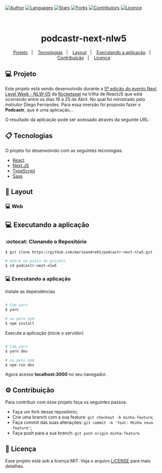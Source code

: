 [![Author](https://img.shields.io/badge/author-marioandre01-61dafb?style=flat-square)](https://github.com/marioandre01)
[![Languages](https://img.shields.io/github/languages/count/marioandre01/podcastr-next-nlw5?color=%2361dafb&style=flat-square)](#)
[![Stars](https://img.shields.io/github/stars/marioandre01/podcastr-next-nlw5?color=61dafb&style=flat-square)](https://github.com/marioandre01/podcastr-next-nlw5/stargazers)
[![Forks](https://img.shields.io/github/forks/marioandre01/podcastr-next-nlw5?color=%2361dafb&style=flat-square)](https://github.com/marioandre01/podcastr-next-nlw5/network/members)
[![Contributors](https://img.shields.io/github/contributors/marioandre01/podcastr-next-nlw5?color=61dafb&style=flat-square)](https://github.com/marioandre01/podcastr-next-nlw5/graphs/contributors)
[![Licence](https://img.shields.io/github/license/marioandre01/podcastr-next-nlw5?color=%2361dafb&style=flat-square)](https://github.com/marioandre01/podcastr-next-nlw5/blob/master/LICENCE.md)


<h1 align="center">
  <!-- <img alt="moveit" title="moveit" src="public/logo-moveit.png" /> -->
  <br>
  podcastr-next-nlw5
</h1>

<p align="center"> 
  <a href="#-projeto">Projeto</a>&nbsp;&nbsp;&nbsp;|&nbsp;&nbsp;&nbsp;
  <a href="#-tecnologias">Tecnologias</a>&nbsp;&nbsp;&nbsp;|&nbsp;&nbsp;&nbsp;
  <a href="#-layout">Layout</a>&nbsp;&nbsp;&nbsp;|&nbsp;&nbsp;&nbsp;
  <a href="#-executando-a-aplicação">Executando a aplicação</a>&nbsp;&nbsp;&nbsp;|&nbsp;&nbsp;&nbsp;
  <a href="#gear-contribuição">Contribuição</a>&nbsp;&nbsp;&nbsp;|&nbsp;&nbsp;&nbsp;
  <a href="#memo-licença">Licença</a>
</p>

## 💻 Projeto

Este projeto está sendo desenvolvido durante a [5º edição do evento Next Level Week - NLW-05](https://nextlevelweek.com/) da [Rocketseat](https://rocketseat.com.br/) na trilha de ReactJS que está ocorrendo entre os dias 19 a 25 de Abril. No qual foi ministrado pelo instrutor Diego Fernandes. Para essa imersão foi proposto fazer o **Podcastr**, que é uma aplicação...

O resultado da aplicação pode ser acessado através da seguinte URL: 
<!-- [https://nlw-04-moveit-next-js.vercel.app/](https://nlw-04-moveit-next-js.vercel.app/) -->


## 📋 Tecnologias

O projeto foi desenvolvido com as seguintes tecnologias:

- [React](https://reactjs.org/)
- [Next.JS](https://nextjs.org/)
- [TypeScript](https://www.typescriptlang.org/)
- [Sass](https://sass-lang.com/)

## 🎨 Layout

### 💻 Web 

<!-- <p align="center"> -->
  <!-- <img alt="Move.it web" title="Move.it web" src="public/moveit_tela01.png" width="800px"> -->
  <!-- <img alt="Move.it web" title="Move.it web" src="public/moveit_tela02.png" width="800px"> -->
<!-- </p> -->

<!-- ### 📱 Mobile  -->
<!-- <p align="center">
  <img alt="Move.it mobile" title="Move.it mobile" src="img/onePiece_quiz_tela_mobile.png" width="250px">
</p> -->

## 💻 Executando a aplicação

### :octocat: Clonando o Repositório

```bash
$ git clone https://github.com/marioandre01/podcastr-next-nlw5.git

# entre na pasta do projeto
$ cd podcastr-next-nlw5
```
### 💻 Executando a aplicação

Instale as dependências

```bash

# Com yarn
$ yarn

# ou pelo npm
$ npm install

```

Execute a aplicação (inicie o servidor)

```bash

# Com yarn
$ yarn dev

# ou pelo npm
$ npm run dev

```
Agora acesse **localhost:3000** no seu navegador.

## :gear: Contribuição

Para contribuir com esse projeto faça os seguintes passos:

- Faça um fork desse repositório;
- Crie uma branch com a sua feature: `git checkout -b minha-feature`;
- Faça commit das suas alterações: `git commit -m 'feat: Minha nova feature'`;
- Faça push para a sua branch: `git push origin minha-feature`.

## :memo: Licença

Esse projeto está sob a licença MIT. Veja o arquivo [LICENSE](./LICENSE.md) para mais detalhes.




